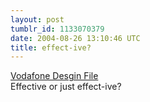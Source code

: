 ```yaml
---
layout: post
tumblr_id: 1133070379  
date: 2004-08-26 13:10:46 UTC
title: effect-ive?
---
```


<a href="http://www.vodafone.jp/designfile/" target="_blank">Vodafone Desgin File</a><br/>Effective or just effect-ive?
